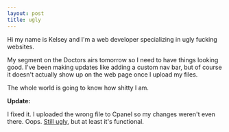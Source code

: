 ```yaml
---
layout: post
title: ugly
---
```

Hi my name is Kelsey and I'm a web developer specializing in ugly fucking websites. 

My segment on the Doctors airs tomorrow so I need to have things looking good. I've been making updates like adding a custom nav bar, but of course it doesn't actually show up on the web page once I upload my files. 

The whole world is going to know how shitty I am. 

**Update:**

I fixed it. I uploaded the wrong file to Cpanel so my changes weren't even there. Oops. [Still ugly](safeDM.com), but at least it's functional.